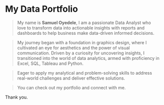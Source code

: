 # My Data Portfolio

> My name is **Samuel Oyedele**, I am a passionate Data Analyst who love to transform data into actionable insights with reports and dashboards to help business make data-driven informed decisions.

> My journey began with a foundation in graphics design, where I cultivated an eye for aesthetics and the power of visual communication. Driven by a curiosity for uncovering insights, I transitioned into the world of data analytics, armed with proficiency in Excel, SQL, Tableau and Python.

> Eager to apply my analytical and problem-solving skills to address real-world challenges and deliver effective solutions.

> You can check out my portfolio and connect with me.

Thank you.
